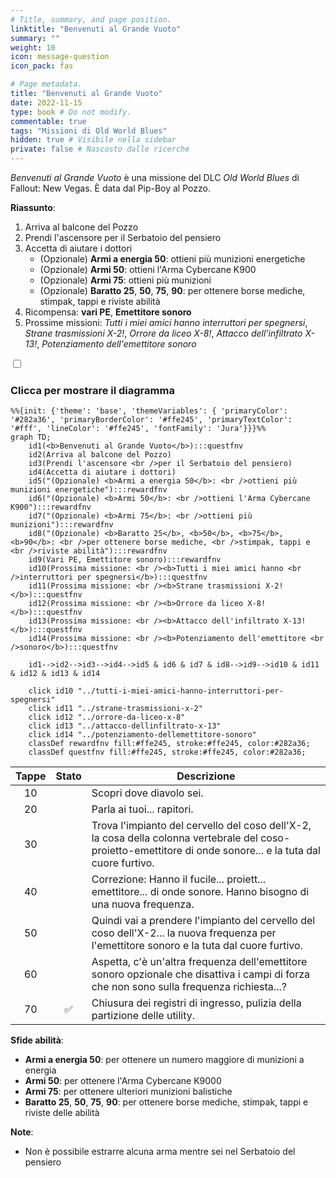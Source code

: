 ```yaml
---
# Title, summary, and page position.
linktitle: "Benvenuti al Grande Vuoto" 
summary: ""
weight: 10
icon: message-question
icon_pack: fas

# Page metadata.
title: "Benvenuti al Grande Vuoto"
date: 2022-11-15
type: book # Do not modify.
commentable: true
tags: "Missioni di Old World Blues"
hidden: true # Visibile nella sidebar
private: false # Nascosto dalle ricerche
---
```


<div class="fnv">


*Benvenuti al Grande Vuoto* è una missione del DLC *Old World Blues* di Fallout: New Vegas. È data dal Pip-Boy al Pozzo.

**Riassunto**:
1. Arriva al balcone del Pozzo
2. Prendi l'ascensore per il Serbatoio del pensiero
3. Accetta di aiutare i dottori
   - (Opzionale) **Armi a energia 50**: ottieni più munizioni energetiche
   - (Opzionale) **Armi 50**: ottieni l'Arma Cybercane K900
   - (Opzionale) **Armi 75**: ottieni più munizioni
   - (Opzionale) **Baratto 25**, **50**, **75**, **90**: per ottenere borse mediche, stimpak, tappi e riviste abilità
4. Ricompensa: **vari PE**, **Emettitore sonoro**
5. Prossime missioni: *Tutti i miei amici hanno interruttori per spegnersi*, *Strane trasmissioni X-2!*, *Orrore da liceo X-8!*, *Attacco dell'infiltrato X-13!*, *Potenziamento dell'emettitore sonoro*

<section class="chart-collapse">
<input type="checkbox" name="collapse2" id="handle2">
<h3 class="handle">
<label for="handle2">Clicca per mostrare il diagramma</label>
</h3>
<div class="content">

```mermaid
%%{init: {'theme': 'base', 'themeVariables': { 'primaryColor': '#282a36', 'primaryBorderColor': '#ffe245', 'primaryTextColor': '#fff', 'lineColor': '#ffe245', 'fontFamily': 'Jura'}}}%%
graph TD;
    id1(<b>Benvenuti al Grande Vuoto</b>):::questfnv
    id2(Arriva al balcone del Pozzo)
    id3(Prendi l'ascensore <br />per il Serbatoio del pensiero)
    id4(Accetta di aiutare i dottori)
    id5("(Opzionale) <b>Armi a energia 50</b>: <br />ottieni più munizioni energetiche"):::rewardfnv
    id6("(Opzionale) <b>Armi 50</b>: <br />ottieni l'Arma Cybercane K900"):::rewardfnv
    id7("(Opzionale) <b>Armi 75</b>: <br />ottieni più munizioni"):::rewardfnv 
    id8("(Opzionale) <b>Baratto 25</b>, <b>50</b>, <b>75</b>, <b>90</b>: <br />per ottenere borse mediche, <br />stimpak, tappi e <br />riviste abilità"):::rewardfnv
    id9(Vari PE, Emettitore sonoro):::rewardfnv
    id10(Prossima missione: <br /><b>Tutti i miei amici hanno <br />interruttori per spegnersi</b>):::questfnv
    id11(Prossima missione: <br /><b>Strane trasmissioni X-2!</b>):::questfnv
    id12(Prossima missione: <br /><b>Orrore da liceo X-8!</b>):::questfnv
    id13(Prossima missione: <br /><b>Attacco dell'infiltrato X-13!</b>):::questfnv
    id14(Prossima missione: <br /><b>Potenziamento dell'emettitore <br />sonoro</b>):::questfnv
    
    id1-->id2-->id3-->id4-->id5 & id6 & id7 & id8-->id9-->id10 & id11 & id12 & id13 & id14
    
    click id10 "../tutti-i-miei-amici-hanno-interruttori-per-spegnersi"
    click id11 "../strane-trasmissioni-x-2"
    click id12 "../orrore-da-liceo-x-8"
    click id13 "../attacco-dellinfiltrato-x-13"
    click id14 "../potenziamento-dellemettitore-sonoro"
    classDef rewardfnv fill:#ffe245, stroke:#ffe245, color:#282a36;
    classDef questfnv fill:#ffe245, stroke:#ffe245, color:#282a36;
```

</div>
</section>

| Tappe |       Stato        | Descrizione |
|:-----:|:------------------:| ----------- |
|                           10                          |            | Scopri dove diavolo sei.                                                                                                                                                    |
|                           20                          |            | Parla ai tuoi... rapitori.                                                                                                                                                  |
|                           30                          |            | Trova l'impianto del cervello del coso dell'X-2, la cosa della colonna vertebrale del coso-proietto-emettitore di onde sonore... e la tuta dal cuore furtivo.               |
|                           40                          |            | Correzione: Hanno il fucile... proiett... emettitore... di onde sonore. Hanno bisogno di una nuova frequenza.                                                               |
|                           50                          |            | Quindi vai a prendere l'impianto del cervello del coso dell'X-2... la nuova frequenza per l'emettitore sonoro e la tuta dal cuore furtivo.                                  |
|                           60                          |            | Aspetta, c'è un'altra frequenza dell'emettitore sonoro opzionale che disattiva i campi di forza che non sono sulla frequenza richiesta...?                                  |
|                           70                          | :white_check_mark: | Chiusura dei registri di ingresso, pulizia della partizione delle utility.                                                                                                  |



**Sfide abilità**:
- **Armi a energia 50**: per ottenere un numero maggiore di munizioni a energia
- **Armi 50**: per ottenere l'Arma Cybercane K9000
- **Armi 75**: per ottenere ulteriori munizioni balistiche
- **Baratto 25**, **50**, **75**, **90**: per ottenere borse mediche, stimpak, tappi e riviste delle abilità



**Note**:
- Non è possibile estrarre alcuna arma mentre sei nel Serbatoio del pensiero


</div>



